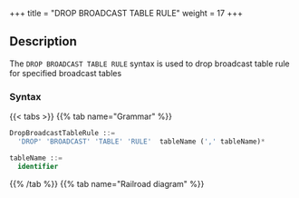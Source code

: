 +++
title = "DROP BROADCAST TABLE RULE"
weight = 17
+++

## Description

The `DROP BROADCAST TABLE RULE` syntax is used to drop broadcast table rule for specified broadcast tables

### Syntax

{{< tabs >}}
{{% tab name="Grammar" %}}
```sql
DropBroadcastTableRule ::=
  'DROP' 'BROADCAST' 'TABLE' 'RULE'  tableName (',' tableName)* 

tableName ::=
  identifier
```
{{% /tab %}}
{{% tab name="Railroad diagram" %}}
<iframe frameborder="0" name="diagram" id="diagram" width="100%" height="100%"></iframe>
{{% /tab %}}
{{< /tabs >}}

### Supplement

- `tableName` can use the table of existing broadcast rules

### Example

- Drop broadcast table rule for specified broadcast table

```sql
DROP BROADCAST TABLE RULE t_province, t_city;
```

### Reserved word

`DROP`, `BROADCAST`, `TABLE`, `RULE`

### Related links

- [Reserved word](/en/reference/distsql/syntax/reserved-word/)
